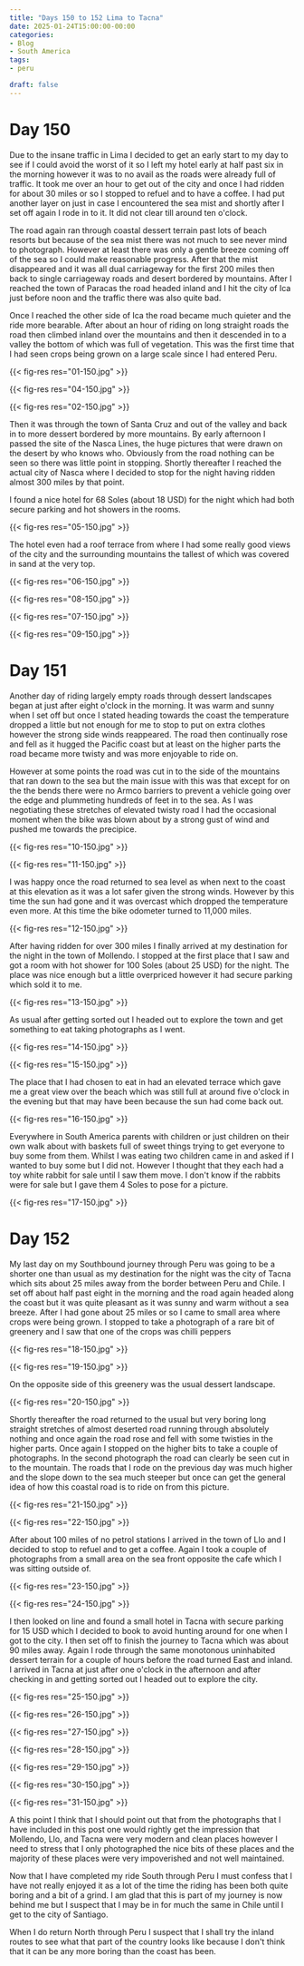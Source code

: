 ```yaml
---
title: "Days 150 to 152 Lima to Tacna"
date: 2025-01-24T15:00:00-00:00
categories:
- Blog
- South America
tags:
- peru

draft: false
---
```


# Day 150

Due to the insane traffic in Lima I decided to get an early start to my day to see if I could avoid the worst of it so I left my hotel early at half past six in the morning however it was to no avail as the roads were already full of traffic. It took me over an hour to get out of the city and once I had ridden for about 30 miles or so I stopped to refuel and to have a coffee. I had put another layer on just in case I encountered the sea mist and shortly after I set off again I rode in to it. It did not clear till around ten o'clock.

The road again ran through coastal dessert terrain past lots of beach resorts but because of the sea mist there was not much to see never mind to photograph. However at least there was only a gentle breeze coming off of the sea so I could make reasonable progress. After that the mist disappeared and it was all dual carriageway for the first 200 miles then back to single carriageway roads and desert bordered by mountains. After I reached the town of Paracas the road headed inland and I hit the city of Ica just before noon and the traffic there was also quite bad.

Once I reached the other side of Ica the road became much quieter and the ride more bearable. After about an hour of riding on long straight roads the road then climbed inland over the mountains and then it descended in to a valley the bottom of which was full of vegetation. This was the first time that I had seen crops being grown on a large scale since I had entered Peru.

{{< fig-res res="01-150.jpg" >}}

{{< fig-res res="04-150.jpg" >}}

{{< fig-res res="02-150.jpg" >}}

Then it was through the town of Santa Cruz and out of the valley and back in to more dessert bordered by more mountains. By early afternoon I passed the site of the Nasca Lines, the huge pictures that were drawn on the desert by who knows who. Obviously from the road nothing can be seen so there was little point in stopping. Shortly thereafter I reached the actual city of Nasca where I decided to stop for the night having ridden almost 300 miles by that point.

I found a nice hotel for 68 Soles (about 18 USD) for the night which had both secure parking and hot showers in the rooms.

{{< fig-res res="05-150.jpg" >}}

The hotel even had a roof terrace from where I had some really good views of the city and the surrounding mountains the tallest of which was covered in sand at the very top.

{{< fig-res res="06-150.jpg" >}}

{{< fig-res res="08-150.jpg" >}}

{{< fig-res res="07-150.jpg" >}}

{{< fig-res res="09-150.jpg" >}}

# Day 151

Another day of riding largely empty roads through dessert landscapes began at just after eight o'clock in the morning. It was warm and sunny when I set off but once I stated heading towards the coast the temperature dropped a little but not enough for me to stop to put on extra clothes however the strong side winds reappeared. The road then continually rose and fell as it hugged the Pacific coast but at least on the higher parts the road became more twisty and was more enjoyable to ride on. 

However at some points the road was cut in to the side of the mountains that ran down to the sea but the main issue with this was that except for on the the bends there were no Armco barriers to prevent a vehicle going over the edge and plummeting hundreds of feet in to the sea. As I was negotiating these stretches of elevated twisty road I had the occasional moment when the bike was blown about by a strong gust of wind and pushed me towards the precipice.

{{< fig-res res="10-150.jpg" >}}

{{< fig-res res="11-150.jpg" >}}

I was happy once the road returned to sea level as when next to the coast at this elevation as it was a lot safer given the strong winds. However by this time the sun had gone and it was overcast which dropped the temperature even more. At this time the bike odometer turned to 11,000 miles.

{{< fig-res res="12-150.jpg" >}}

After having ridden for over 300 miles I finally arrived at my destination for the night in the town of Mollendo. I stopped at the first place that I saw and got a room with hot shower for 100 Soles (about 25 USD) for the night. The place was nice enough but a little overpriced however it had secure parking which sold it to me.

{{< fig-res res="13-150.jpg" >}}

As usual after getting sorted out I headed out to explore the town and get something to eat taking photographs as I went.

{{< fig-res res="14-150.jpg" >}}

{{< fig-res res="15-150.jpg" >}}

The place that I had chosen to eat in had an elevated terrace which gave me a great view over the beach which was still full at around five o'clock in the evening but that may have been because the sun had come back out.

{{< fig-res res="16-150.jpg" >}}

Everywhere in South America parents with children or just children on their own walk about with baskets full of sweet things trying to get everyone to buy some from them. Whilst I was eating two children came in and asked if I wanted to buy some but I did not. However I thought that they each had a toy white rabbit for sale until I saw them move. I don't know if the rabbits were for sale but I gave them 4 Soles to pose for a picture.

{{< fig-res res="17-150.jpg" >}}

# Day 152

My last day on my Southbound journey through Peru was going to be a shorter one than usual as my destination for the night was the city of Tacna which sits about 25 miles away from the border between Peru and Chile. I set off about half past eight in the morning and the road again headed along the coast but it was quite pleasant as it was sunny and warm without a sea breeze. After I had gone about 25 miles or so I came to small area where crops were being grown. I stopped to take a photograph of a rare bit of greenery and I saw that one of the crops was chilli peppers

{{< fig-res res="18-150.jpg" >}}

{{< fig-res res="19-150.jpg" >}}

On the opposite side of this greenery was the usual dessert landscape.

{{< fig-res res="20-150.jpg" >}}

Shortly thereafter the road returned to the usual but very boring long straight stretches of almost deserted road running through absolutely nothing and once again the road rose and fell with some twisties in the higher parts. Once again I stopped on the higher bits to take a couple of photographs. In the second photograph the road can clearly be seen cut in to the mountain. The roads that I rode on the previous day was much higher and the slope down to the sea much steeper but once can get the general idea of how this coastal road is to ride on from this picture.

{{< fig-res res="21-150.jpg" >}}

{{< fig-res res="22-150.jpg" >}}

After about 100 miles of no petrol stations I arrived in the town of Llo and I decided to stop to refuel and to get a coffee. Again I took a couple of photographs from a small area on the sea front opposite the cafe which I was sitting outside of.

{{< fig-res res="23-150.jpg" >}}

{{< fig-res res="24-150.jpg" >}}

I then looked on line and found a small hotel in Tacna with secure parking for 15 USD which I decided to book to avoid hunting around for one when I got to the city. I then set off to finish the journey to Tacna which was about 90 miles away. Again I rode through the same monotonous uninhabited dessert terrain for a couple of hours before the road turned East and inland. I arrived in Tacna at just after one o'clock in the afternoon and after checking in and getting sorted out I headed out to explore the city.

{{< fig-res res="25-150.jpg" >}}

{{< fig-res res="26-150.jpg" >}}

{{< fig-res res="27-150.jpg" >}}

{{< fig-res res="28-150.jpg" >}}

{{< fig-res res="29-150.jpg" >}}

{{< fig-res res="30-150.jpg" >}}

{{< fig-res res="31-150.jpg" >}}

A this point I think that I should point out that from the photographs that I have included in this post one would rightly get the impression that Mollendo, Llo, and Tacna were very modern and clean places however I need to stress that I only photographed the nice bits of these places and the majority of these places were very impoverished and not well maintained.

Now that I have completed my ride South through Peru I must confess that I have not really enjoyed it as a lot of the time the riding has been both quite boring and a bit of a grind. I am glad that this is part of my journey is now behind me but I suspect that I may be in for much the same in Chile until I get to the city of Santiago.

When I do return North through Peru I suspect that I shall try the inland routes to see what that part of the country looks like because I don't think that it can be any more boring than the coast has been.
